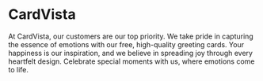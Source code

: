 # CardVista

At CardVista, our customers are our top priority. We take pride in capturing the essence of emotions with our free, high-quality greeting cards. Your happiness is our inspiration, and we believe in spreading joy through every heartfelt design. Celebrate special moments with us, where emotions come to life.
